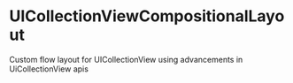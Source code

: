 # UICollectionViewCompositionalLayout
Custom flow layout for UICollectionView using advancements in UiCollectionView apis
